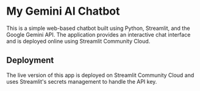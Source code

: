 # My Gemini AI Chatbot

This is a simple web-based chatbot built using Python, Streamlit, and the Google Gemini API. The application provides an interactive chat interface and is deployed online using Streamlit Community Cloud.

## Deployment

The live version of this app is deployed on Streamlit Community Cloud and uses Streamlit's secrets management to handle the API key.
